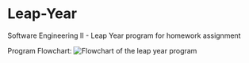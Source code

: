 # Leap-Year
Software Engineering II - Leap Year program for homework assignment

Program Flowchart: 
![Flowchart of the leap year program](https://github.com/AGKirby/Leap-Year/program_design_flowchart.png)
